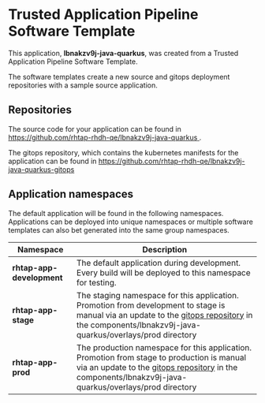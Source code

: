 # Trusted Application Pipeline Software Template

This application, **lbnakzv9j-java-quarkus**, was created from a Trusted Application Pipeline Software Template.

The software templates create a new source and gitops deployment repositories with a sample source application. 

## Repositories

The source code for your application can be found in [https://github.com/rhtap-rhdh-qe/lbnakzv9j-java-quarkus ](https://github.com/rhtap-rhdh-qe/lbnakzv9j-java-quarkus ).
 
The gitops repository, which contains the kubernetes manifests for the application can be found in 
[https://github.com/rhtap-rhdh-qe/lbnakzv9j-java-quarkus-gitops ](https://github.com/rhtap-rhdh-qe/lbnakzv9j-java-quarkus-gitops ) 

## Application namespaces 

The default application will be found in the following namespaces. Applications can be deployed into unique namespaces or multiple software templates can also bet generated into the same group namespaces.  

|  Namespace   |  Description   |  
| -------- | -------- |   
| **rhtap-app-development** | The default application during development. Every build will be deployed to this namespace for testing. | 
| **rhtap-app-stage** | The staging namespace for this application. Promotion from development to stage is manual via an update to the [gitops repository](https://github.com/rhtap-rhdh-qe/lbnakzv9j-java-quarkus-gitops ) in the components/lbnakzv9j-java-quarkus/overlays/prod directory |  
| **rhtap-app-prod** | The production namespace for this application. Promotion from stage to production is manual via an update to the [gitops repository](https://github.com/rhtap-rhdh-qe/lbnakzv9j-java-quarkus-gitops ) in the components/lbnakzv9j-java-quarkus/overlays/prod directory | 